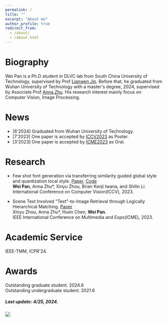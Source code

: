 ```yaml
---
permalink: /
title: ""
excerpt: "About me"
author_profile: true
redirect_from: 
  - /about/
  - /about.html
---
```


# Biography
Wei Pan is a Ph.D student in DLVC lab from South China University of Technology, supervised by Prof [Lianwen Jin](http://www.dlvc-lab.net/lianwen/Index.html). Before that, he graduated from Wuhan University of Technology with a master's degree, 2024, supervised by Associate Prof [Anna Zhu](http://cst.whut.edu.cn/xygk/szdw/201809/t20180911_876961.shtml). His research interest mainly focus on Computer Vision, Image Processing. 


# News

* [6'2024] Graduated from Wuhan University of Technology.
* [7'2023] One paper is accepted by [ICCV2023](https://iccv2023.thecvf.com/) as Poster.  
* [3'2023] One paper is accepted by [ICME2023](https://www.2023.ieeeicme.org/) as Oral.



# Research

* Few shot font generation via transferring similarity guided global style and quantization local style. [Paper](https://openaccess.thecvf.com/content/ICCV2023/html/Pan_Few_Shot_Font_Generation_Via_Transferring_Similarity_Guided_Global_Style_ICCV_2023_paper.html), [Code](https://github.com/awei669/VQ-Font)  
  **Wei Pan**, Anna Zhu*, Xinyu Zhou, Brian Kenji Iwana, and Shilin Li.  
  International Conference on Computer Vision(ICCV), 2023.  

 * Scene Text Involved "Text"-to-Image Retrieval through Logically Hierarchical Matching. [Paper](https://ieeexplore.ieee.org/abstract/document/10219982)  
  Xinyu Zhou, Anna Zhu*, Huen Chen, **Wei Pan**.  
  IEEE International Conference on Multimedia and Expo(ICME), 2023.  
  



# Academic Service

IEEE-TMM, ICPR'24.

# Awards

Outstanding graduate student. 2024.6  
Outstanding undergraduate student. 2021.6


##### Last update: 4/25, 2024.


<a href='https://clustrmaps.com/site/1c07b'  title='Visit tracker'><img src='//clustrmaps.com/map_v2.png?cl=ffffff&w=400&t=tt&d=VwMJpNfSRvymxWpJ1PNkRBvE9Y8CcuHGeT4blD1IzLc&co=2d78ad&ct=ffffff'/></a>


